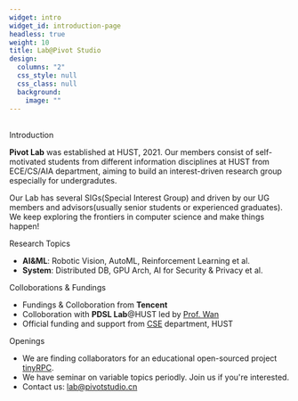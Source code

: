 ```yaml
---
widget: intro
widget_id: introduction-page
headless: true
weight: 10
title: Lab@Pivot Studio
design:
  columns: "2"
  css_style: null
  css_class: null
  background:
    image: ""
---
```

<div class="row">
    <div class="col-12 col-lg-12">
        <br>
        <div class="section-subheading">Introduction</div>
        <p><strong>Pivot Lab</strong> was established at HUST, 2021. Our members consist of self-motivated students from different
        information disciplines at HUST from ECE/CS/AIA department, aiming to build an interest-driven research group
        especially for undergradutes.</p><p>Our Lab has several SIGs(Special Interest Group) and driven by our UG members and advisors(usually
        senior students or experienced graduates). We keep exploring the frontiers in computer science and make
        things happen!</p>
    </div>
</div>
<div class="row">
    <div class="col-12 col-lg-4">
        <div class="section-subheading">Research Topics</div>
        <ul class="ul-interests mb-0">
            <li><strong>AI&ML</strong>: Robotic Vision, AutoML, Reinforcement Learning et al.</li>
            <li><strong>System</strong>: Distributed DB, GPU Arch, AI for Security & Privacy et al.</li>
        </ul>
    </div>
    <div class="col-12 col-lg-4">
        <div class="section-subheading">Colloborations & Fundings</div>
        <ul class="ul-interests mb-0">
            <li>Fundings & Colloboration from <strong>Tencent</strong></li>
            <li>Colloboration with <strong>PDSL Lab</strong>@HUST led by <a href="http://faculty.hust.edu.cn/wanjiguang/zh_CN/zhym/1618843/list/index.htm">Prof. Wan</a></li>
            <li>Official funding and support from <a  href="http://cs.hust.edu.cn">CSE</a> department, HUST</li>
        </ul>
    </div>
    <div class="col-12 col-lg-4">
        <div class="section-subheading">Openings</div>
        <ul class="ul-interests mb-0">
            <li>We are finding collaborators for an educational open-sourced project <a href="https://github.com/Arktische/tinyRPC">tinyRPC</a>.</li>
            <li>We have seminar on variable topics periodly. Join us if you're interested.</li>
            <li>Contact us: <a href="mailto:lab@pivotstudio.cn">lab@pivotstudio.cn</a></li>
        </ul>
    </div>
</div>